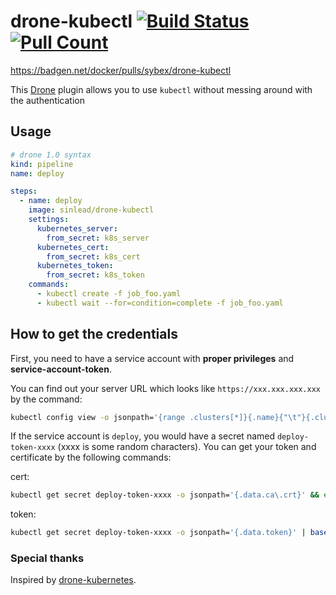 # drone-kubectl [![Build Status](https://drone.julina.ch/api/badges/sybnex/drone-kubectl/status.svg)](https://drone.julina.ch/sybnex/drone-kubectl) [![Pull Count](https://badgen.net/docker/pulls/sybex/drone-kubectl)](https://hub.docker.com/r/sybex/drone-kubectl) 

https://badgen.net/docker/pulls/sybex/drone-kubectl

This [Drone](https://drone.io/) plugin allows you to use `kubectl` without messing around with the authentication

## Usage

```yaml
# drone 1.0 syntax
kind: pipeline
name: deploy

steps:
  - name: deploy
    image: sinlead/drone-kubectl
    settings:
      kubernetes_server:
        from_secret: k8s_server
      kubernetes_cert:
        from_secret: k8s_cert
      kubernetes_token:
        from_secret: k8s_token
    commands:
      - kubectl create -f job_foo.yaml
      - kubectl wait --for=condition=complete -f job_foo.yaml

```

## How to get the credentials

First, you need to have a service account with **proper privileges** and **service-account-token**.

You can find out your server URL which looks like `https://xxx.xxx.xxx.xxx` by the command:
```bash
kubectl config view -o jsonpath='{range .clusters[*]}{.name}{"\t"}{.cluster.server}{"\n"}{end}'
```

If the service account is `deploy`, you would have a secret named `deploy-token-xxxx` (xxxx is some random characters).
You can get your token and certificate by the following commands:

cert:
```bash
kubectl get secret deploy-token-xxxx -o jsonpath='{.data.ca\.crt}' && echo
```
token:
```bash
kubectl get secret deploy-token-xxxx -o jsonpath='{.data.token}' | base64 --decode && echo
```

### Special thanks

Inspired by [drone-kubernetes](https://github.com/honestbee/drone-kubernetes).
